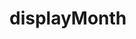 # displayMonth

<!-- TODO-START
TODO: Fill short description here.

## Type signature

TODO: Fill type signature down below.

```
any ⇒ any
```

## Examples

TODO: List at least one example down below.

```javascript
displayMonth(); // ⇒ TODO
```

## Questions

TODO: List questions that may this function answers.
TODO-END -->
